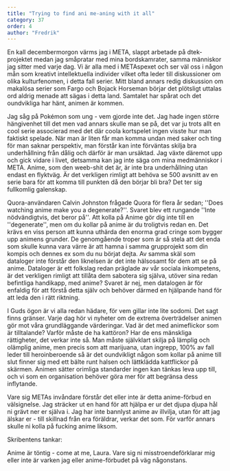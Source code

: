 ```yaml
---
title: "Trying to find ani me-aning with it all"
category: 37
order: 4
author: "Fredrik"
---
```

En kall decembermorgon värms jag i META, slappt arbetade på dtek-projektet medan jag småpratar med mina bordskamrater, samma människor jag sitter med varje dag. Vi är alla med i METAspexet och ser väl oss i någon mån som kreativt intellektuella individer vilket ofta leder till diskussioner om olika kulturfenomen, i detta fall serier. Mitt bland annars redig diskussion om makalösa serier som Fargo och Bojack Horseman börjar det plötsligt uttalas ord aldrig menade att sägas i detta land. Samtalet har spårat och det oundvikliga har hänt, animen är kommen.

Jag såg på Pokémon som ung - vem gjorde inte det. Jag hade ingen större hängivenhet till det men vad annars skulle man se på, det var ju trots allt en cool serie associerad med det där coola kortspelet ingen visste hur man faktiskt spelade. När man är liten får man komma undan med saker och ting för man saknar perspektiv, man förstår kan inte förväntas skilja bra underhållning från dålig och därför är man ursäktad. Jag växte däremot upp och gick vidare i livet, detsamma kan jag inte säga om mina medmänniskor i META. Anime, som den weeb-shit det är, är inte bra underhållning utan endast en flyktväg. Är det verkligen rimligt att behöva se 500 avsnitt av en serie bara för att komma till punkten då den börjar bli bra? Det ter sig fullkomlig galenskap.

Quora-användaren Calvin Johnston frågade Quora för flera år sedan; ''Does watching anime make you a degenerate?''. Svaret blev ett rungande ''Inte nödvändigtvis, det beror på''. Att kolla på Anime gör dig inte till en ''degenerate'', men om du kollar på anime är du troligtvis redan en. Det krävs en viss person att kunna uthärda den enorma grad cringe som bygger upp animens grunder. De genomgående troper som är så stela att det enda som skulle kunna vara värre är att hamna i samma grupprojekt som din kompis och dennes ex som du nu börjat dejta. Av samma skäl som dataloger inte förstår den liknelsen är det inte hälsosamt för dem att se på anime. Dataloger är ett folkslag redan präglade av vår sociala inkompetens, är det verkligen rimligt att tillåta dem sabotera sig själva, utöver sina redan befintliga handikapp, med anime? Svaret är nej, men datalogen är för enfaldig för att förstå detta själv och behöver därmed en hjälpande hand för att leda den i rätt riktning.

I Guds ögon är vi alla redan hädare, för vem gillar inte lite sodomi. Det sagt finns gränser. Varje dag hör vi nyheter om de extrema överträdelser animen gör mot våra grundläggande värderingar. Vad är det med animeflickor som är tilltalande? Varför måste de ha kattöron? Har de ens mänskliga rättigheter, det verkar inte så. Man måste självklart skilja på lämplig och olämplig anime, men precis som att marijuana, utan ingrepp, 100% av fall leder till heroinberoende så är det oundvikligt någon som kollar på anime till slut finner sig med ett bälte runt halsen och lättklädda kattflickor på skärmen. Animen sätter orimliga standarder ingen kan tänkas leva upp till, och vi som en organisation behöver göra mer för att begränsa dess inflytande.

Vare sig METAs invåndare förstår det eller inte är detta anime-förbud en välsignelse. Jag sträcker ut en hand för att hjälpa er ur det djupa djupa hål ni grävt ner er själva i. Jag har inte bannlyst anime av illvilja, utan för att jag älskar er - till skillnad från era föräldrar, verkar det som. För varför annars skulle ni kolla på fucking anime liksom.

Skribentens tankar:

Anime är töntig - come at me, Laura. Vare sig ni misstroendeförklarar mig eller inte är varken jag eller anime-förbudet på väg någonstans.
